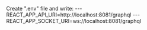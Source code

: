 Create ".env" file and write:
--- REACT_APP_API_URI=http://localhost:8081/graphql
--- REACT_APP_SOCKET_URI=ws://localhost:8081/graphql
